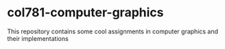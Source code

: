 # col781-computer-graphics
This repository contains some cool assignments in computer graphics and their implementations
